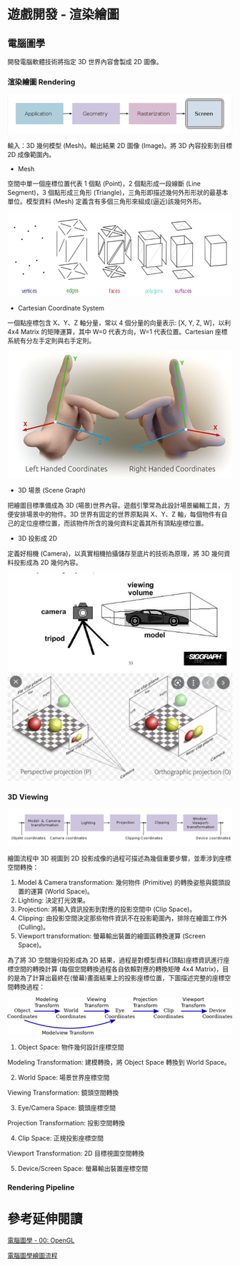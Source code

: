 # 遊戲開發 - 渲染繪圖
## 電腦圖學
開發電腦軟體技術將指定 3D 世界內容會製成 2D 圖像。

### 渲染繪圖 Rendering
![alt text](images/graphics_rendering.png)

輸入：3D 幾何模型 (Mesh)。輸出結果 2D 圖像 (Image)。將 3D 內容投影到目標 2D 成像範圍內。

* Mesh

空間中單一個座標位置代表 1 個點 (Point)，2 個點形成一段線斷 (Line Segment)，3 個點形成三角形 (Triangle)，三角形即描述幾何外形形狀的最基本單位。模型資料 (Mesh) 定義含有多個三角形來組成(逼近)該幾何外形。

![alt text](images/point_line_triangle_mesh.png)

* Cartesian Coordinate System

一個點座標包含 X、Y、Z 軸分量，常以 4 個分量的向量表示: [X, Y, Z, W]，以利 4x4 Matrix 的矩陣運算，其中 W=0 代表方向，W=1 代表位置。Cartesian 座標系統有分左手定則與右手定則。

![alt text](images/lefthand_righthand.png)

* 3D 場景 (Scene Graph)

把繪圖目標準備成為 3D (場景)世界內容。遊戲引擎常為此設計場景編輯工具，方便安排場景中的物件。3D 世界有固定的世界原點與 X、Y、Z 軸，每個物件有自己的定位座標位置，而該物件所含的幾何資料定義其所有頂點座標位置。

* 3D 投影成 2D

定義好相機 (Camera)，以真實相機拍攝儲存至底片的技術為原理，將 3D 幾何資料投影成為 2D 幾何內容。

![alt text](images/graphics_camera_render.png)
![alt text](images/graphics_camera_projection.png)

### 3D Viewing
![alt text](images/render_3dviewing.png)

繪圖流程中 3D 視圖到 2D 投影成像的過程可描述為幾個重要步驟，並牽涉到座標空間轉換：
1. Model & Camera transformation: 幾何物件 (Primitive) 的轉換姿態與鏡頭設置的運算 (World Space)。
2. Lighting: 決定打光效果。
3. Projection: 將輸入資訊投影到對應的投影空間中 (Clip Space)。
4. Clipping: 由投影空間決定那些物件資訊不在投影範圍內，排除在繪圖工作外 (Culling)。
5. Viewport transformation: 螢幕輸出裝置的繪圖區轉換運算 (Screen Space)。

為了將 3D 空間幾何投影成為 2D 結果，過程是對模型資料(頂點)座標資訊進行座標空間的轉換計算 (每個空間轉換過程各自依賴對應的轉換矩陣 4x4 Matrix)，目的是為了計算出最終在(螢幕)畫面結果上的投影座標位置，下圖描述完整的座標空間轉換過程：

![alt text](images/render_coord_transformation.png)

1. Object Space: 物件幾何設計座標空間

Modeling Transformation: 建模轉換，將 Object Space 轉換到 World Space。

2. World Space: 場景世界座標空間

Viewing Transformation: 鏡頭空間轉換

3. Eye/Camera Space: 鏡頭座標空間

Projection Transformation: 投影空間轉換

4. Clip Space: 正規投影座標空間

Viewport Transformation: 2D 目標視圖空間轉換

5. Device/Screen Space: 螢幕輸出裝置座標空間


### Rendering Pipeline


# 參考延伸閱讀

[電腦圖學 - 00: OpenGL](https://medium.com/maochinn/%E9%9B%BB%E8%85%A6%E5%9C%96%E5%AD%B800-opengl-fa7105f59ecd)

[電腦圖學繪圖流程](https://www.slideshare.net/slideshow/20170621-77540223/77540223)
